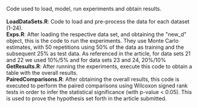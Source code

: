 Code used to load, model, run experiments and obtain results.<br/>
<br/>
<b>LoadDataSets.R</b>: Code to load and pre-process the data for each dataset (1-24). <br/>
<b>Exps.R</b>: After loading the respective data set, and obtaining the "new_d" object, this is the code to run the experiments. They use Monte Carlo estimates, with 50 repetitions using 50% of the data as training and the subsequent 25% as test data. As referenced in the article, for data sets 21 and 22 we used 10%/5% and for data sets 23 and 24, 20%/10%<br/>
<b>GetResults.R</b>: After running the experiments, execute this code to obtain a table with the overall results.<br/>
<b>PairedComparisons.R</b>: After obtaining the overall results, this code is executed to perform the paired comparisons using Wilcoxon signed rank tests in order to infer the statistical significance (with p-value < 0.05). This is used to prove the hypothesis set forth in the article submitted.


